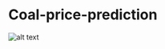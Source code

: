# Coal-price-prediction


![alt text](https://github.com/progamandoconro/carbon-prediction/blob/master/carbon_price.png)



